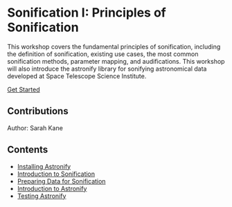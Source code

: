 # Sonification I: Principles of Sonification

This workshop covers the fundamental principles of sonification, including the definition of sonification, existing use cases, the most common sonification methods, parameter mapping, and audifications. This workshop will also introduce the astronify library for sonifying astronomical data developed at Space Telescope Science Institute.

[Get Started](sections/installing_astronify.md)  

## Contributions

Author: Sarah Kane

## Contents

- [Installing Astronify](sections/installing_astronify.md)  
- [Introduction to Sonification](sections/intro_to_sonification.md)  
- [Preparing Data for Sonification](sections/data_preparation.md)  
- [Introduction to Astronify](sections/introduction_to_astronify.md)  
- [Testing Astronify](sections/astronify_testing.md)  
